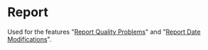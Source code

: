 # Report

Used for the features "[Report Quality Problems](../../../doc/CONFIGURATION.md#Enable-"Report-Quality-Problems")" and
"[Report Date Modifications](../../../doc/CONFIGURATION.md#Enable-"Report-Date-Modification")".
